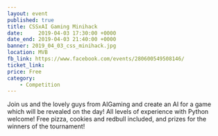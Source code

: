 ```yaml
---
layout: event
published: true
title: CSSxAI Gaming Minihack
date:     2019-04-03 17:30:00 +0000
date_end: 2019-04-03 21:40:00 +0000
banner: 2019_04_03_css_minihack.jpg
location: MVB
fb_link: https://www.facebook.com/events/280600549508146/
ticket_link:
price: Free
category:
    - Competition
---
```


Join us and the lovely guys from AIGaming and create an AI for a game which will be revealed on the day! All levels of experience with Python welcome! Free pizza, cookies and redbull included, and prizes for the winners of the tournament!
